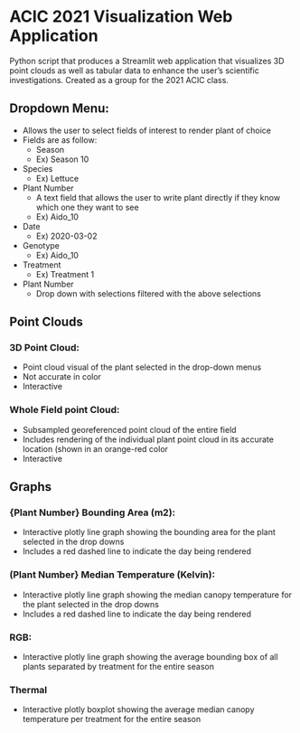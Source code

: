 # ACIC 2021 Visualization Web Application

Python script that produces a Streamlit web application that visualizes 3D point clouds as well as tabular data to enhance the user’s scientific investigations. Created as a group for the 2021 ACIC class. 

## Dropdown Menu:
* Allows the user to select fields of interest to render plant of choice
*	Fields are as follow:
	* Season
    * Ex) Season 10
  *	Species
    *	Ex) Lettuce
  *	Plant Number
    *	A text field that allows the user to write plant directly if they know which one they want to see
    *	Ex) Aido_10
  *	Date
    *	Ex) 2020-03-02
  *	Genotype
    *	Ex) Aido_10
  *	Treatment
    *	Ex) Treatment 1
  *	Plant Number
    *	Drop down with selections filtered with the above selections


## Point Clouds

### 3D Point Cloud:
*	Point cloud visual of the plant selected in the drop-down menus
*	Not accurate in color
*	Interactive

### Whole Field point Cloud:
*	Subsampled georeferenced point cloud of the entire field
*	Includes rendering of the individual plant point cloud in its accurate location (shown in an orange-red color
*	Interactive


## Graphs

### {Plant Number} Bounding Area (m2):
*	Interactive plotly line graph showing the bounding area for the plant selected in the drop downs
*	Includes a red dashed line to indicate the day being rendered

### (Plant Number} Median Temperature (Kelvin):
*	Interactive plotly line graph showing the median canopy temperature for the plant selected in the drop downs
*	Includes a red dashed line to indicate the day being rendered

### RGB:
*	Interactive plotly line graph showing the average bounding box of all plants separated by treatment for the entire season

### Thermal 
*	Interactive plotly boxplot showing the average median canopy temperature per treatment for the entire season
